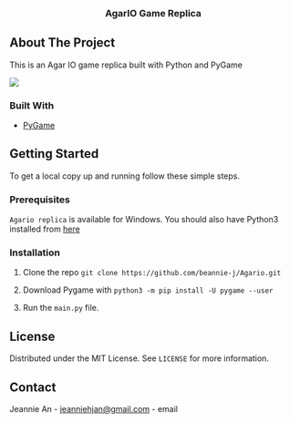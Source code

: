 <!--
*** Thanks for checking out this README Template. If you have a suggestion that would
*** make this better, please fork the repo and create a pull request or simply open
*** an issue with the tag "enhancement".
*** Thanks again! Now go create something AMAZING! :D
***
***
***
*** To avoid retyping too much info. Do a search and replace for the following:
*** github_username, repo_name, twitter_handle, email
-->





<!-- PROJECT SHIELDS -->
<!--
*** I'm using markdown "reference style" links for readability.
*** Reference links are enclosed in brackets [ ] instead of parentheses ( ).
*** See the bottom of this document for the declaration of the reference variables
*** for contributors-url, forks-url, etc. This is an optional, concise syntax you may use.
*** https://www.markdownguide.org/basic-syntax/#reference-style-links

[![Contributors][contributors-shield]][contributors-url]
[![Forks][forks-shield]][forks-url]
[![Stargazers][stars-shield]][stars-url]
[![Issues][https://img.shields.io/github/issues/IgorAntun/node-chat.svg]][https://github.com/beannie-j/AStar-PathFinding/issues]
[![MIT License][license-shield]][license-url]
[![LinkedIn][linkedin-shield]][linkedin-url]
-->


<!-- PROJECT LOGO -->
<br />
<p align="center">

  <h3 align="center">AgarIO Game Replica</h3>

  <p>
  </p>
</p>



<!-- TABLE OF CONTENTS 
## Table of Contents

* [About the Project](#about-the-project)
  * [Built With](#built-with)
* [Getting Started](#getting-started)
  * [Prerequisites](#prerequisites)
  * [Installation](#installation)
* [Usage](#usage)
* [License](#license)
* [Contact](#contact)

-->

<!-- ABOUT THE PROJECT -->
## About The Project

This is an Agar IO game replica built with Python and PyGame


![](https://i.gyazo.com/99d2b0cd2d6cf8dddd069cb01bdb4afa.gif)



### Built With

* [PyGame](https://www.pygame.org/news)


<!-- GETTING STARTED -->
## Getting Started

To get a local copy up and running follow these simple steps.

### Prerequisites

`Agario replica` is available for Windows. You should also have Python3 installed from [here](https://www.python.org/download/releases/3.0/)


### Installation

1. Clone the repo
`git clone https://github.com/beannie-j/Agario.git`

2. Download Pygame with `python3 -m pip install -U pygame --user`

3. Run the `main.py` file. 




<!-- LICENSE -->
## License

Distributed under the MIT License. See `LICENSE` for more information.



<!-- CONTACT -->
## Contact

Jeannie An - [jeanniehjan@gmail.com](mailto:jeanniehjan@gmail.com) - email







